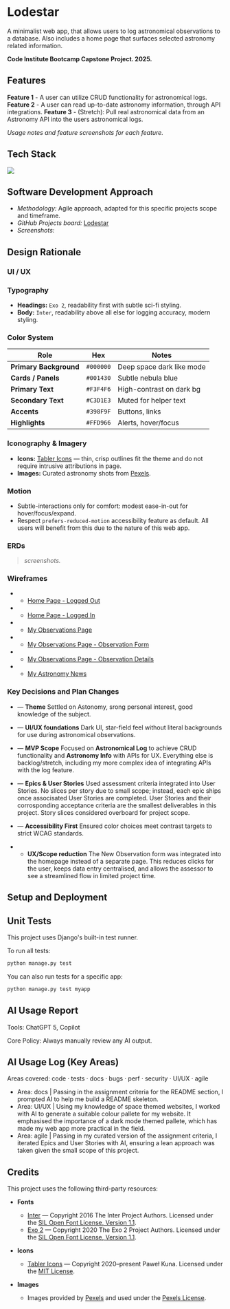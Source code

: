 # Lodestar

A minimalist web app, that allows users to log astronomical observations to a database. Also includes a home page that surfaces selected astronomy related information.

**Code Institute Bootcamp Capstone Project. 2025.**

## Features

**Feature 1** - A user can utilize CRUD functionality for astronomical logs.
**Feature 2** - A user can read up-to-date astronomy information, through API integrations.
**Feature 3** - (Stretch): Pull real astronomical data from an Astronomy API into the users astronomical logs.

*Usage notes and feature screenshots for each feature.*

## Tech Stack

<p align="left">
  <img src="https://skillicons.dev/icons?i=html,css,js,django,postgres,heroku" />
</p>

## Software Development Approach

* *Methodology:* Agile approach, adapted for this specific projects scope and timeframe.
* *GitHub Projects board:* [Lodestar](https://github.com/users/curtisnlogan/projects/12/views/1)
* *Screenshots:*

## Design Rationale

### UI / UX

### Typography

* **Headings:** `Exo 2`, readability first with subtle sci-fi styling.
* **Body:** `Inter`, readability above all else for logging accuracy, modern styling.

### Color System 

| Role                   | Hex       | Notes                         |
| ---------------------- | --------- | ----------------------------- |
| **Primary Background** | `#000000` | Deep space dark like mode     |
| **Cards / Panels**     | `#001430` | Subtle nebula blue            |
| **Primary Text**       | `#F3F4F6` | High-contrast on dark bg      |
| **Secondary Text**     | `#C3D1E3` | Muted for helper text         |
| **Accents**            | `#398F9F` | Buttons, links                |
| **Highlights**         | `#FFD966` | Alerts, hover/focus           |

### Iconography & Imagery

* **Icons:** [Tabler Icons](https://tabler.io/icons) — thin, crisp outlines fit the theme and do not require intrusive attributions in page.
* **Images:** Curated astronomy shots from [Pexels](https://www.pexels.com/).

### Motion

* Subtle-interactions only for comfort: modest ease-in-out for hover/focus/expand.
* Respect `prefers-reduced-motion` accessibility feature as default. All users will benefit from this due to the nature of this web app.

### ERDs

> *screenshots.*

### Wireframes

* - [Home Page - Logged Out](https://share.balsamiq.com/c/7bNH8SRv4DGu45XFubGoEr.jpg)
* - [Home Page - Logged In](https://share.balsamiq.com/c/5W8FNdetQaXZaK1yHdnKoP.jpg)
* - [My Observations Page](https://share.balsamiq.com/c/e1tdS3XZPHJzkwwG5rTtyP.jpg)
* - [My Observations Page - Observation Form](https://share.balsamiq.com/c/wWf9BTFpRmpxfnmenumcJM.jpg)
* - [My Observations Page - Observation Details](https://share.balsamiq.com/c/6z2jMcSR4W3uyZqSnRwRZw.jpg)
* - [My Astronomy News](https://share.balsamiq.com/c/tPYprGczYJDAPKk2HX7RyM.jpg)

### Key Decisions and Plan Changes

* — **Theme**
  Settled on Astonomy, srong personal interest, good knowledge of the subject.

* — **UI/UX foundations**
  Dark UI, star-field feel without literal backgrounds for use during astronomical observations.

* — **MVP Scope**
  Focused on **Astronomical Log** to achieve CRUD functionality and **Astronomy Info** with APIs for UX. Everything else is backlog/stretch, including my more complex idea of integrating APIs with the log feature.

* — **Epics & User Stories**
  Used assessment criteria integrated into User Stories. No slices per story due to small scope; instead, each epic ships once associsated User Stories are completed. User Stories and their corrosponding acceptance criteria are the smallest deliverables in this project. Story slices considered overboard for project scope.

* — **Accessibility First**
  Ensured color choices meet contrast targets to strict WCAG standards.

* - **UX/Scope reduction**
  The New Observation form was integrated into the homepage instead of a separate page. This reduces clicks for the user, keeps data entry centralised, and allows the assessor to see a streamlined flow in      limited project time.

## Setup and Deployment

## Unit Tests

This project uses Django's built-in test runner.

To run all tests:

```bash
python manage.py test
```

You can also run tests for a specific app:

```bash
python manage.py test myapp
```

## AI Usage Report

Tools: ChatGPT 5, Copilot  

Core Policy: Always manually review any AI output.

## AI Usage Log (Key Areas)

Areas covered: code · tests · docs · bugs · perf · security · UI/UX · agile

- Area: docs | Passing in the assignment criteria for the README section, I prompted AI to help me build a README skeleton.
- Area: UI/UX | Using my knowledge of space themed websites, I worked with AI to generate a suitable colour pallete for my website. It emphasised the importance of a dark mode themed pallete, which has made my web app more practical in the field.
- Area: agile | Passing in my curated version of the assignment criteria, I iterated Epics and User Stories with AI, ensuring a lean approach was taken given the small scope of this project.

## Credits

This project uses the following third-party resources:

- **Fonts**  
  - [Inter](https://github.com/rsms/inter) — Copyright 2016 The Inter Project Authors. Licensed under the [SIL Open Font License, Version 1.1](https://openfontlicense.org/).  
  - [Exo 2](https://fonts.google.com/specimen/Exo+2) — Copyright 2020 The Exo 2 Project Authors. Licensed under the [SIL Open Font License, Version 1.1](https://openfontlicense.org/).  

- **Icons**  
  - [Tabler Icons](https://tabler.io/icons) — Copyright 2020–present Paweł Kuna. Licensed under the [MIT License](https://github.com/tabler/tabler-icons/blob/master/LICENSE).  

- **Images**  
  - Images provided by [Pexels](https://www.pexels.com/) and used under the [Pexels License](https://www.pexels.com/license/).
